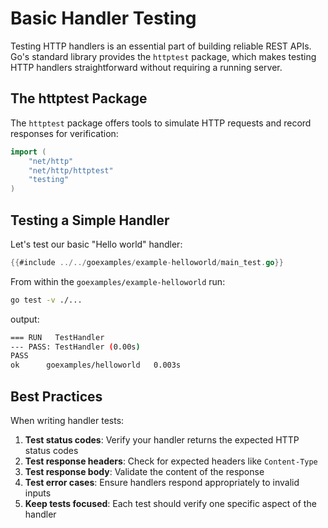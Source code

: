 # Basic Handler Testing

Testing HTTP handlers is an essential part of building reliable REST APIs. Go's standard library provides the `httptest` package, which makes testing HTTP handlers straightforward without requiring a running server.

## The httptest Package

The `httptest` package offers tools to simulate HTTP requests and record responses for verification:

```go
import (
	"net/http"
	"net/http/httptest"
	"testing"
)
```

## Testing a Simple Handler

Let's test our basic "Hello world" handler:

```go
{{#include ../../goexamples/example-helloworld/main_test.go}}
```

From within the `goexamples/example-helloworld` run:

```bash
go test -v ./...
```

output:

```bash
=== RUN   TestHandler
--- PASS: TestHandler (0.00s)
PASS
ok      goexamples/helloworld   0.003s
```

## Best Practices

When writing handler tests:

1. **Test status codes**: Verify your handler returns the expected HTTP status codes
2. **Test response headers**: Check for expected headers like `Content-Type`
3. **Test response body**: Validate the content of the response
4. **Test error cases**: Ensure handlers respond appropriately to invalid inputs
5. **Keep tests focused**: Each test should verify one specific aspect of the handler
